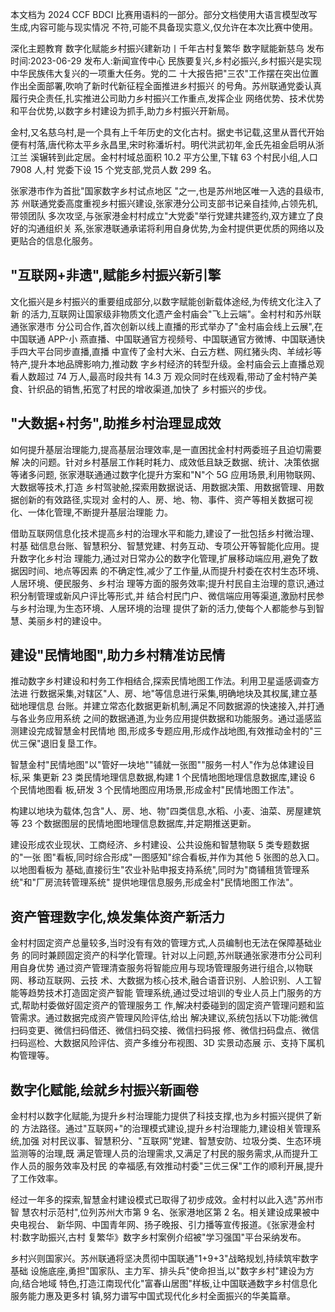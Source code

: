 本文档为 2024 CCF BDCI 比赛用语料的一部分。部分文档使用大语言模型改写生成,内容可能与现实情况 不符,可能不具备现实意义,仅允许在本次比赛中使用。 

深化主题教育 数字化赋能乡村振兴建新功丨千年古村复繁华 数字赋能新慈乌 发布时间:2023-06-29 发布人:新闻宣传中心 民族要复兴,乡村必振兴,乡村振兴是实现中华民族伟大复兴的一项重大任务。党的二 十大报告把"三农"工作摆在突出位置作出全面部署,吹响了新时代新征程全面推进乡村振兴 的号角。苏州联通党委认真履行央企责任,扎实推进公司助力乡村振兴工作重点,发挥企业 网络优势、技术优势和平台优势,以数字乡村建设为抓手,助力乡村振兴开新局。

金村,又名慈乌村,是一个具有上千年历史的文化古村。据史书记载,这里从晋代开始 便有村落,唐代称太平乡永昌里,宋时称潘圻村。明代洪武初年,金氏先祖金启明从浙江兰 溪辗转到此定居。金村村域总面积 10.2 平方公里,下辖 63 个村民小组,人口 7908 人,村 党委下设 15 个党支部,党员人数 299 名。

张家港市作为首批"国家数字乡村试点地区 "之一,也是苏州地区唯一入选的县级市,苏 州联通党委高度重视乡村振兴建设,张家港分公司支部书记亲自挂帅,占领先机,带领团队 多次攻坚,与张家港金村村成立"大党委"举行党建共建签约,双方建立了良好的沟通组织关 系,张家港联通承诺将利用自身优势,为金村提供更优质的网络以及更贴合的信息化服务。

## "互联网+非遗",赋能乡村振兴新引擎

文化振兴是乡村振兴的重要组成部分,以数字赋能创新载体途经,为传统文化注入了新 的活力,互联网让国家级非物质文化遗产金村庙会"飞上云端"。金村村和苏州联通张家港市 分公司合作,首次创新以线上直播的形式举办了"金村庙会线上云展",在中国联通 APP-小 燕直播、中国联通官方视频号、中国联通官方微博、中国联通快手四大平台同步直播,直播 中宣传了金村大米、白云方糕、网红猪头肉、羊绒衫等特产,提升本地品牌影响力,推动数 字乡村经济的转型升级。金村庙会云上直播总观看人数超过 74 万人,最高时段共有 14.3 万 观众同时在线观看,带动了金村特产美食、针织品的销售,拓宽了村民的增收渠道,加快了 乡村振兴的步伐。

## "大数据+村务",助推乡村治理显成效

如何提升基层治理能力,提高基层治理效率,是一直困扰金村村两委班子且迫切需要解 决的问题。针对乡村基层工作耗时耗力、成效低且缺乏数据、统计、决策依据等诸多问题, 张家港联通通过数字化提升方案和"N"个 5G 应用场景,利用物联网、大数据等技术,打造 乡村驾驶舱,探索用数据说话、用数据决策、用数据管理、用数据创新的有效路径,实现对 金村的人、房、地、物、事件、资产等相关数据可视化、一体化管理,不断提升基层治理能 力。

借助互联网信息化技术提高乡村的治理水平和能力,建设了一批包括乡村微治理、村基 础信息台账、智慧积分、智慧党建、村务互动、专项公开等智能化应用。提升数字化乡村治 理能力,通过对日常办公的数字化管理,扩展移动端应用,避免了数据因时间、地点等因素 的不确定性,减少了工作量,从而提升村委在农村生态环境、人居环境、便民服务、乡村治 理等方面的服务效率;提升村民自主治理的意识,通过积分制管理或新风户评比等形式,并 结合村民门户、微信端应用等渠道,激励村民参与乡村治理,为生态环境、人居环境的治理 提供了新的活力,使每个人都能参与到智慧、美丽乡村的建设中。

## 建设"民情地图",助力乡村精准访民情

推动数字乡村建设和村务工作相结合,探索民情地图工作法。利用卫星遥感调查方法进 行数据采集,对辖区"人、房、地"等信息进行采集,明确地块及其权属,建立基础地理信息 台账。并建立常态化数据更新机制,满足不同数据源的快速接入,并打通与各业务应用系统 之间的数据通道,为业务应用提供数据和功能服务。通过遥感监测建设完成智慧金村民情地 图,形成多专题应用,形成作战地图,有效推动金村的"三优三保"退旧复垦工作。

智慧金村"民情地图"以"管好一块地""铺就一张图""服务一村人"作为总体建设目标,采 集更新 23 类民情地理信息数据,构建 1 个民情地图地理信息数据库,建设 6 个民情地图看 板,研发 3 个民情地图应用场景,形成金村"民情地图工作法"。

构建以地块为载体,包含"人、房、地、物"四类信息,水稻、小麦、油菜、房屋建筑等 23 个数据图层的民情地图地理信息数据库,并定期推送更新。

建设形成农业现状、工商经济、乡村建设、公共设施和智慧物联 5 类专题数据的"一张 图"看板,同时综合形成"一图感知"综合看板,并作为其他 5 张图的总入口。以地图看板为 基础,直接衍生"农业补贴申报支持系统",同时为"商铺租赁管理系统"和"厂房流转管理系统" 提供地理信息服务,形成金村"民情地图工作法"。

## 资产管理数字化,焕发集体资产新活力

金村村固定资产总量较多,当时没有有效的管理方式,人员编制也无法在保障基础业务 的同时兼顾固定资产的科学化管理。针对以上问题,苏州联通张家港市分公司利用自身优势 通过资产管理清查服务将智能应用与现场管理服务进行组合,以物联网、移动互联网、云技 术、大数据为核心技术,融合语音识别、人脸识别、人工智能等趋势技术打造固定资产智能 管理系统,通过受过培训的专业人员上门服务的方式,帮助村委做好固定资产的管理服务工 作,解决村委碰到的固定资产管理问题和监管需求。通过数据完成资产管理风险评估,给出 解决建议,系统包括以下功能:微信扫码变更、微信扫码借还、微信扫码交接、微信扫码报 修、微信扫码盘点、微信扫码巡检、大数据风险评估、资产多维分布视图、3D 实景动态展 示、支持下属机构管理等。

## 数字化赋能,绘就乡村振兴新画卷

金村村以数字化赋能,为提升乡村治理能力提供了科技支撑,也为乡村振兴提供了新的 方法路径。通过"互联网+"的治理模式建设,提升乡村治理能力,建设相关管理系统,加强 对村民议事、智慧积分、"互联网"党建、智慧安防、垃圾分类、生态环境监测等的治理,既 满足管理人员的治理需求,又满足了村民的服务需求,从而提升工作人员的服务效率及村民 的幸福感,有效推动村委"三优三保"工作的顺利开展,提升了工作效率。

经过一年多的探索,智慧金村建设模式已取得了初步成效。金村村以此入选"苏州市智 慧农村示范村",位列苏州大市第 9 名、张家港地区第 2 名。相关建设成果被中央电视台、
新华网、中国青年网、扬子晚报、引力播等宣传报道。《张家港金村村:数字助振兴,古村 复繁华》数字乡村案例介绍被"学习强国"平台采纳发布。

乡村兴则国家兴。苏州联通将坚决贯彻中国联通"1+9+3"战略规划,持续筑牢数字基础 设施底座,勇担"国家队、主力军、排头兵"使命担当,以"数字乡村"建设为方向,结合地域 特色,打造江南现代化"富春山居图"样板,让中国联通数字乡村信息化服务能力惠及更多村 镇,努力谱写中国式现代化乡村全面振兴的华美篇章。